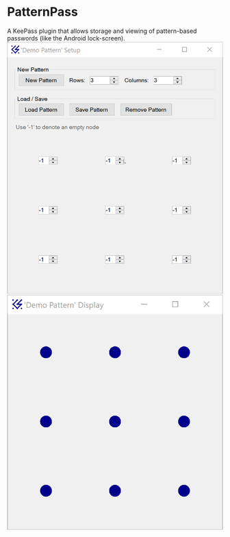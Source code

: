 # PatternPass
A KeePass plugin that allows storage and viewing of pattern-based passwords (like the Android lock-screen).
![An animation of the plugin's setup function for storing a pattern.](/Documentation/Media/PatternPassDemoSetup.gif "PatternPass allows for quick and easy storage of complex drawn patterns.")
![An animation of the plugin's display function to easily view an animated drawing of a stored pattern.](/Documentation/Media/PatternPassDemoDisplay.gif "PatternPass makes it easy to view the patterns you have stored.")